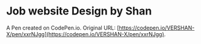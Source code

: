 # Job website Design by Shan

A Pen created on CodePen.io. Original URL: [https://codepen.io/VERSHAN-X/pen/xxrNJgg](https://codepen.io/VERSHAN-X/pen/xxrNJgg).


